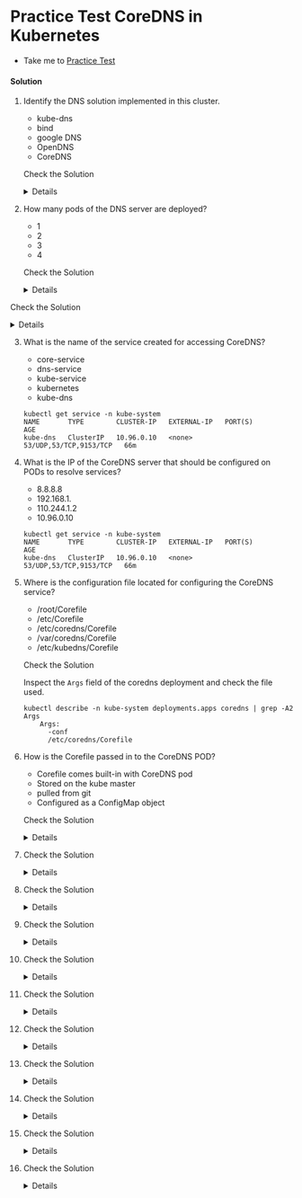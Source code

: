# Practice Test CoreDNS in Kubernetes

  - Take me to [Practice Test](https://kodekloud.com/topic/practice-test-coredns-in-kubernetes/)

#### Solution 

  1. Identify the DNS solution implemented in this cluster.

     - kube-dns
     - bind
     - google DNS
     - OpenDNS
     - CoreDNS

     Check the Solution

     <details>
     ```
     kubectl get pods -n kube-system 
     NAME                                   READY   STATUS    RESTARTS   AGE
     coredns-74ff55c5b-8vvq2                1/1     Running   0          18m
     coredns-74ff55c5b-t755c                1/1     Running   0          18m
     etcd-controlplane                      1/1     Running   0          18m
     kube-apiserver-controlplane            1/1     Running   0          18m
     kube-controller-manager-controlplane   1/1     Running   0          18m
     kube-flannel-ds-5pntx                  1/1     Running   0          18m
     kube-proxy-2qnp7                       1/1     Running   0          18m
     kube-scheduler-controlplane            1/1     Running   0          18m
     ```


      ```
      CoreDNS
      ```
     </details>

  2. How many pods of the DNS server are deployed?

     - 1
     - 2
     - 3
     - 4

     Check the Solution

     <details>
     ```
     kubectl get deployments.apps -n kube-system 
     NAME      READY   UP-TO-DATE   AVAILABLE   AGE
     coredns   2/2     2            2           21m
     ```


      ```
      2
      ```
     </details>

Check the Solution

<details>
```
kubectl get pods -n kube-system 
NAME                                   READY   STATUS    RESTARTS   AGE
coredns-74ff55c5b-rxsw2                1/1     Running   0          61m
coredns-74ff55c5b-tqc9n                1/1     Running   0          61m
etcd-controlplane                      1/1     Running   0          62m
kube-apiserver-controlplane            1/1     Running   0          62m
kube-controller-manager-controlplane   1/1     Running   0          62m
kube-flannel-ds-c4dqc                  1/1     Running   0          61m
kube-proxy-zkk8p                       1/1     Running   0          61m
kube-scheduler-controlplane            1/1     Running   0          62m
```


```
 10.96.0.10
```
</details>

  3. What is the name of the service created for accessing CoreDNS?

     - core-service
     - dns-service
     - kube-service
     - kubernetes
     - kube-dns

     ```
     kubectl get service -n kube-system 
     NAME       TYPE        CLUSTER-IP   EXTERNAL-IP   PORT(S)                  AGE
     kube-dns   ClusterIP   10.96.0.10   <none>        53/UDP,53/TCP,9153/TCP   66m
     ```

     

  4. What is the IP of the CoreDNS server that should be configured on PODs to resolve services?

     - 8.8.8.8
     - 192.168.1.
     - 110.244.1.2
     - 10.96.0.10

     ```
     kubectl get service -n kube-system 
     NAME       TYPE        CLUSTER-IP   EXTERNAL-IP   PORT(S)                  AGE
     kube-dns   ClusterIP   10.96.0.10   <none>        53/UDP,53/TCP,9153/TCP   66m
     ```

     

5. Where is the configuration file located for configuring the CoreDNS service?

   - /root/Corefile
   - /etc/Corefile
   - /etc/coredns/Corefile
   - /var/coredns/Corefile
   - /etc/kubedns/Corefile

   Check the Solution
   
   Inspect the `Args` field of the coredns deployment and check the file used.
   
   ```
   kubectl describe -n kube-system deployments.apps coredns | grep -A2 Args
       Args:
         -conf
         /etc/coredns/Corefile
   ```
   
   


  5. How is the Corefile passed in to the CoreDNS POD?

     - Corefile comes built-in with CoreDNS pod
     - Stored on the kube master
     - pulled from git
     - Configured as a ConfigMap object

     Check the Solution

     <details>

      ```
      Configured as a ConfigMapObject
      ```
     </details>

  6. Check the Solution

     <details>

      ```
      CoreDNS
      ```
     </details>

  7. Check the Solution

     <details>

      ```
      coredns
      ```
     </details>

  8. Check the Solution

     <details>

      ```
      cluster.local
      ```
     </details>

  9. Check the Solution

     <details>

      ```
      Ok
      ```
     </details>

  10. Check the Solution

      <details>

       ```
       web-service
       ```
      </details>

  11. Check the Solution

      <details>

       ```
       web-serivce.default.pod
       ```
      </details>

  12. Check the Solution

      <details>

       ```
       web-service.payroll
       ```
      </details>

  13. Check the Solution

      <details>

       ```
       web-service.payroll.svc.cluster
       ```
      </details>

  14. Check the Solution

      <details>

       ```
       kubectl edit deploy webapp
       
       Search for DB_Host and Change the DB_Host from mysql to mysql.payroll
       
       spec:
         containers:
         - env:
           - name: DB_Host
             value: mysql.payroll
       ```
      </details>

  15. Check the Solution

      <details>

       ```
       kubectl exec -it hr -- nslookup mysql.payroll > /root/nslookup.out
       ```
      </details>